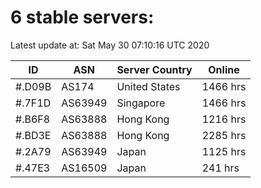# 6 stable servers:

Latest update at: Sat May 30 07:10:16 UTC 2020

| ID | ASN | Server Country | Online |
| -- | --- | -------------- | ------ |
| #.D09B | AS174 | United States | 1466 hrs |
| #.7F1D | AS63949 | Singapore | 1466 hrs |
| #.B6F8 | AS63888 | Hong Kong | 1216 hrs |
| #.BD3E | AS63888 | Hong Kong | 2285 hrs |
| #.2A79 | AS63949 | Japan | 1125 hrs |
| #.47E3 | AS16509 | Japan | 241 hrs |


